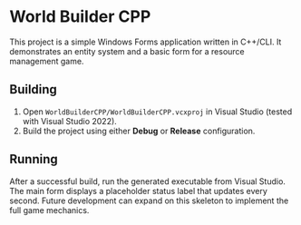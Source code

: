 # World Builder CPP

This project is a simple Windows Forms application written in C++/CLI. It demonstrates an entity system and a basic form for a resource management game.

## Building
1. Open `WorldBuilderCPP/WorldBuilderCPP.vcxproj` in Visual Studio (tested with Visual Studio 2022).
2. Build the project using either **Debug** or **Release** configuration.

## Running
After a successful build, run the generated executable from Visual Studio. The main form displays a placeholder status label that updates every second. Future development can expand on this skeleton to implement the full game mechanics.

